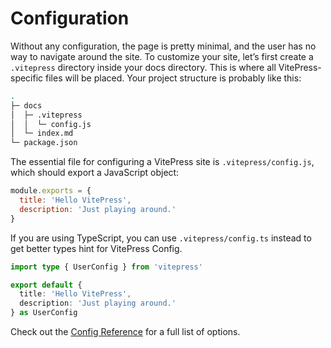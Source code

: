 # Configuration

Without any configuration, the page is pretty minimal, and the user has no way to navigate around the site. To customize your site, let’s first create a `.vitepress` directory inside your docs directory. This is where all VitePress-specific files will be placed. Your project structure is probably like this:

```bash
.
├─ docs
│  ├─ .vitepress
│  │  └─ config.js
│  └─ index.md
└─ package.json
```

The essential file for configuring a VitePress site is `.vitepress/config.js`, which should export a JavaScript object:

```js
module.exports = {
  title: 'Hello VitePress',
  description: 'Just playing around.'
}
```

If you are using TypeScript, you can use `.vitepress/config.ts` instead to get better types hint for VitePress Config.

```ts
import type { UserConfig } from 'vitepress'

export default {
  title: 'Hello VitePress',
  description: 'Just playing around.'
} as UserConfig
```

Check out the [Config Reference](/config/basics) for a full list of options.
